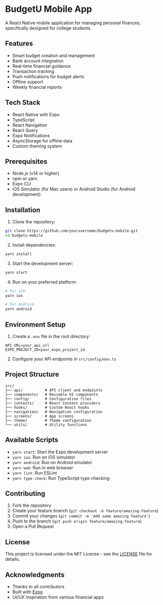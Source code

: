 # BudgetU Mobile App

A React Native mobile application for managing personal finances, specifically designed for college students.

## Features

- Smart budget creation and management
- Bank account integration
- Real-time financial guidance
- Transaction tracking
- Push notifications for budget alerts
- Offline support
- Weekly financial reports

## Tech Stack

- React Native with Expo
- TypeScript
- React Navigation
- React Query
- Expo Notifications
- AsyncStorage for offline data
- Custom theming system

## Prerequisites

- Node.js (v14 or higher)
- npm or yarn
- Expo CLI
- iOS Simulator (for Mac users) or Android Studio (for Android development)

## Installation

1. Clone the repository:
```bash
git clone https://github.com/yourusername/budgetu-mobile.git
cd budgetu-mobile
```

2. Install dependencies:
```bash
yarn install
```

3. Start the development server:
```bash
yarn start
```

4. Run on your preferred platform:
```bash
# For iOS
yarn ios

# For Android
yarn android
```

## Environment Setup

1. Create a `.env` file in the root directory:
```env
API_URL=your_api_url
EXPO_PROJECT_ID=your_expo_project_id
```

2. Configure your API endpoints in `src/config/env.ts`

## Project Structure

```
src/
├── api/          # API client and endpoints
├── components/   # Reusable UI components
├── config/       # Configuration files
├── contexts/     # React Context providers
├── hooks/        # Custom React hooks
├── navigation/   # Navigation configuration
├── screens/      # App screens
├── theme/        # Theme configuration
└── utils/        # Utility functions
```

## Available Scripts

- `yarn start`: Start the Expo development server
- `yarn ios`: Run on iOS simulator
- `yarn android`: Run on Android emulator
- `yarn web`: Run in web browser
- `yarn lint`: Run ESLint
- `yarn type-check`: Run TypeScript type checking

## Contributing

1. Fork the repository
2. Create your feature branch (`git checkout -b feature/amazing-feature`)
3. Commit your changes (`git commit -m 'Add some amazing feature'`)
4. Push to the branch (`git push origin feature/amazing-feature`)
5. Open a Pull Request

## License

This project is licensed under the MIT License - see the [LICENSE](LICENSE) file for details.

## Acknowledgments

- Thanks to all contributors
- Built with [Expo](https://expo.dev/)
- UI/UX inspiration from various financial apps
